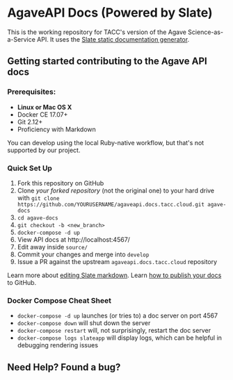 # AgaveAPI Docs (Powered by Slate)

This is the working repository for TACC's version of the Agave Science-as-a-Service API.  It uses the [Slate static documentation generator](http://lord.github.io/slate/). 

## Getting started contributing to the Agave API docs

### Prerequisites:

 - **Linux or Mac OS X**
 - Docker CE 17.07+
 - Git 2.12+
 - Proficiency with Markdown

You can develop using the local Ruby-native workflow, but that's not supported by our project.

### Quick Set Up

 1. Fork this repository on GitHub
 2. Clone *your forked repository* (not the original one) to your hard drive with `git clone https://github.com/YOURUSERNAME/agaveapi.docs.tacc.cloud.git agave-docs`
 3. `cd agave-docs`
 4. `git checkout -b <new_branch>`
 4. `docker-compose -d up`
 5. View API docs at http://localhost:4567/
 6. Edit away inside `source/`
 7. Commit your changes and merge into `develop`
 8. Issue a PR against the upstream `agaveapi.docs.tacc.cloud` repository

Learn more about [editing Slate markdown](https://github.com/lord/slate/wiki/Markdown-Syntax).
Learn [how to publish your docs](https://github.com/lord/slate/wiki/Deploying-Slate) to GitHub.

### Docker Compose Cheat Sheet

* `docker-compose -d up` launches (or tries to) a doc server on port 4567
* `docker-compose down` will shut down the server
* `docker-compose restart` will, not surprisingly, restart the doc server
* `docker-compose logs slateapp` will display logs, which can be helpful in debugging rendering issues

Need Help? Found a bug?
--------------------

